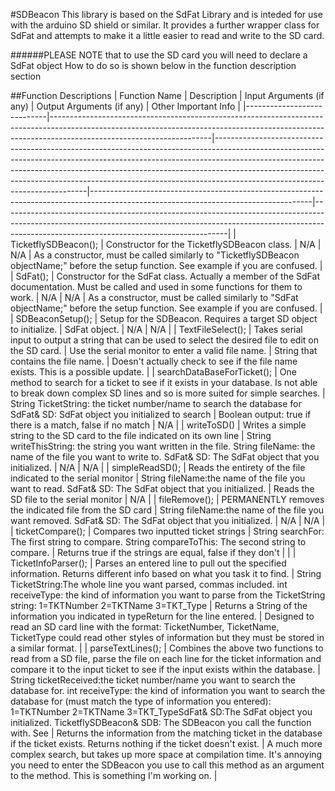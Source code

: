 #SDBeacon
This library is based on the SdFat Library and is inteded for use with the arduino SD shield or similar. It provides a further wrapper class for SdFat and attempts to make it a little easier to read and write to the SD card.

######PLEASE NOTE that to use the SD card you will need to declare a SdFat object
How to do so is shown below in the function description section

##Function Descriptions
| Function Name              | Description                                                                                                                                                                                        | Input Arguments (if any)                                                                                                                                                                                                                                                                                                                                             | Output Arguments (if any)                                                                                                           | Other Important Info                                                                                                                                                                                               |
|----------------------------|----------------------------------------------------------------------------------------------------------------------------------------------------------------------------------------------------|----------------------------------------------------------------------------------------------------------------------------------------------------------------------------------------------------------------------------------------------------------------------------------------------------------------------------------------------------------------------|-------------------------------------------------------------------------------------------------------------------------------------|--------------------------------------------------------------------------------------------------------------------------------------------------------------------------------------------------------------------|
| TicketflySDBeacon();       | Constructor for the TicketflySDBeacon class.                                                                                                                                                       | N/A                                                                                                                                                                                                                                                                                                                                                                  | N/A                                                                                                                                 | As a constructor, must be called similarly to "TicketflySDBeacon objectName;" before the setup function. See example if you are confused.                                                                          |
| SdFat();                   | Constructor for the SdFat class. Actually a member of the SdFat documentation. Must be called and used in some functions for them to work.                                                         | N/A                                                                                                                                                                                                                                                                                                                                                                  | N/A                                                                                                                                 | As a constructor, must be called similarly to "SdFat objectName;" before the setup function. See example if you are confused.                                                                                      |
| SDBeaconSetup();           | Setup for the SDBeacon. Requires a target SD object to initialize.                                                                                                                                 | SdFat object.                                                                                                                                                                                                                                                                                                                                                        | N/A                                                                                                                                 | N/A                                                                                                                                                                                                                |
| TextFileSelect();          | Takes serial input to output a string that can be used to select the desired file to edit on the SD card.                                                                                          | Use the serial monitor to enter a valid file name.                                                                                                                                                                                                                                                                                                                   | String that contains the file name.                                                                                                 | Doesn't actually check to see if the file name exists. This is a possible update.                                                                                                                                  |
| searchDataBaseForTicket(); | One method to search for a ticket to see if it exists in your database. Is not able to break down complex SD lines and so is more suited for simple searches.                                      | String TicketString: the ticket number/name to search the database for  SdFat& SD: SdFat object you initialized to search                                                                                                                                                                                                                                            | Boolean output: true if there is a match, false if no match                                                                         | N/A                                                                                                                                                                                                                |
| writeToSD()                | Writes a simple string to the SD card to the file indicated on its own line                                                                                                                        | String writeThisString: the string you want written in the file.  String fileName: the name of the file you want to write to.  SdFat& SD: The SdFat object that you initialized.                                                                                                                                                                                     | N/A                                                                                                                                 | N/A                                                                                                                                                                                                                |
| simpleReadSD();            | Reads the entirety of the file indicated to the serial monitor                                                                                                                                     | String fileName:the name of the file you want to read.  SdFat& SD: The SdFat object that you initialized.                                                                                                                                                                                                                                                            | Reads the SD file to the serial monitor                                                                                             | N/A                                                                                                                                                                                                                |
| fileRemove();              | PERMANENTLY removes the indicated file from the SD card                                                                                                                                            | String fileName:the name of the file you want removed.  SdFat& SD: The SdFat object that you initialized.                                                                                                                                                                                                                                                            | N/A                                                                                                                                 | N/A                                                                                                                                                                                                                |
| ticketCompare();           | Compares two inputted ticket strings                                                                                                                                                               | String searchFor: The first string to compare.  String compareToThis: The second string to compare.                                                                                                                                                                                                                                                                  | Returns true if the strings are equal, false if they don't                                                                          |                                                                                                                                                                                                                    |
| TicketInfoParser();        | Parses an entered line to pull out the specified information. Returns different info based on what you task it to find.                                                                            | String TicketString:The whole line you want parsed, commas included.  int receiveType: the kind of information you want to parse from the TicketString string: 1=TKTNumber 2=TKTName 3=TKT_Type                                                                                                                                                                      | Returns a String of the information you indicated in typeReturn for the line entered.                                               | Designed to read an SD card line with the format: TicketNumber, TicketName, TicketType could read other styles of information but they must be stored in a similar format.                                         |
| parseTextLines();          | Combines the above two functions to read from a SD file, parse the file on each line for the ticket information and compare it to the input ticket to see if the input exists within the database. | String ticketReceived:the ticket number/name you want to search the database for.  int receiveType: the kind of information you want to search the database for (must match the type of information you entered): 1=TKTNumber 2=TKTName 3=TKT_TypeSdFat& SD:The SdFat object you initialized.  TicketflySDBeacon& SDB: The SDBeacon you call the function with. See  | Returns the information from the matching ticket in the database if the ticket exists. Returns nothing if the ticket doesn't exist. | A much more complex search, but takes up more space at compilation time.  It's annoying you need to enter the SDBeacon you use to call this method as an argument to the method. This is something I'm working on. |
